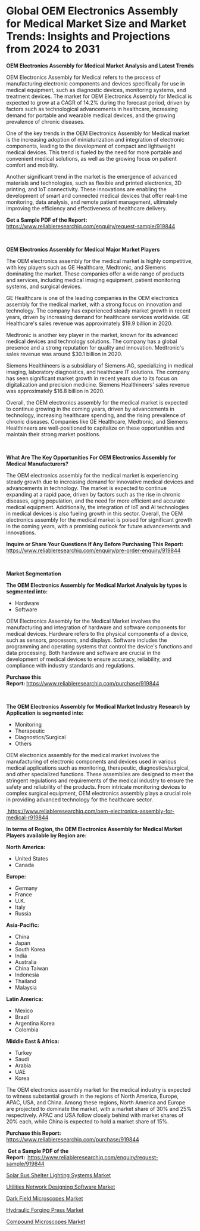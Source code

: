 <p><h1>Global OEM Electronics Assembly for Medical Market Size and Market Trends: Insights and Projections from 2024 to 2031</h1></p><p><strong>OEM Electronics Assembly for Medical Market Analysis and Latest Trends</strong></p>
<p><p>OEM Electronics Assembly for Medical refers to the process of manufacturing electronic components and devices specifically for use in medical equipment, such as diagnostic devices, monitoring systems, and treatment devices. The market for OEM Electronics Assembly for Medical is expected to grow at a CAGR of 14.2% during the forecast period, driven by factors such as technological advancements in healthcare, increasing demand for portable and wearable medical devices, and the growing prevalence of chronic diseases.</p><p>One of the key trends in the OEM Electronics Assembly for Medical market is the increasing adoption of miniaturization and integration of electronic components, leading to the development of compact and lightweight medical devices. This trend is fueled by the need for more portable and convenient medical solutions, as well as the growing focus on patient comfort and mobility.</p><p>Another significant trend in the market is the emergence of advanced materials and technologies, such as flexible and printed electronics, 3D printing, and IoT connectivity. These innovations are enabling the development of smart and connected medical devices that offer real-time monitoring, data analysis, and remote patient management, ultimately improving the efficiency and effectiveness of healthcare delivery.</p></p>
<p><strong>Get a Sample PDF of the Report:&nbsp;</strong> <a href="https://www.reliableresearchiq.com/enquiry/request-sample/919844">https://www.reliableresearchiq.com/enquiry/request-sample/919844</a></p>
<p>&nbsp;</p>
<p><strong>OEM Electronics Assembly for Medical Major Market Players</strong></p>
<p><p>The OEM electronics assembly for the medical market is highly competitive, with key players such as GE Healthcare, Medtronic, and Siemens dominating the market. These companies offer a wide range of products and services, including medical imaging equipment, patient monitoring systems, and surgical devices.</p><p>GE Healthcare is one of the leading companies in the OEM electronics assembly for the medical market, with a strong focus on innovation and technology. The company has experienced steady market growth in recent years, driven by increasing demand for healthcare services worldwide. GE Healthcare's sales revenue was approximately $19.9 billion in 2020.</p><p>Medtronic is another key player in the market, known for its advanced medical devices and technology solutions. The company has a global presence and a strong reputation for quality and innovation. Medtronic's sales revenue was around $30.1 billion in 2020.</p><p>Siemens Healthineers is a subsidiary of Siemens AG, specializing in medical imaging, laboratory diagnostics, and healthcare IT solutions. The company has seen significant market growth in recent years due to its focus on digitalization and precision medicine. Siemens Healthineers' sales revenue was approximately $16.8 billion in 2020.</p><p>Overall, the OEM electronics assembly for the medical market is expected to continue growing in the coming years, driven by advancements in technology, increasing healthcare spending, and the rising prevalence of chronic diseases. Companies like GE Healthcare, Medtronic, and Siemens Healthineers are well-positioned to capitalize on these opportunities and maintain their strong market positions.</p></p>
<p>&nbsp;</p>
<p><strong>What Are The Key Opportunities For OEM Electronics Assembly for Medical Manufacturers?</strong></p>
<p><p>The OEM electronics assembly for the medical market is experiencing steady growth due to increasing demand for innovative medical devices and advancements in technology. The market is expected to continue expanding at a rapid pace, driven by factors such as the rise in chronic diseases, aging population, and the need for more efficient and accurate medical equipment. Additionally, the integration of IoT and AI technologies in medical devices is also fueling growth in this sector. Overall, the OEM electronics assembly for the medical market is poised for significant growth in the coming years, with a promising outlook for future advancements and innovations.</p></p>
<p><strong>Inquire or Share Your Questions If Any Before Purchasing This Report:</strong> <a href="https://www.reliableresearchiq.com/enquiry/pre-order-enquiry/919844">https://www.reliableresearchiq.com/enquiry/pre-order-enquiry/919844</a></p>
<p>&nbsp;</p>
<p><strong>Market Segmentation</strong></p>
<p><strong>The OEM Electronics Assembly for Medical Market Analysis by types is segmented into:</strong></p>
<p><ul><li>Hardware</li><li>Software</li></ul></p>
<p><p>OEM Electronics Assembly for the Medical Market involves the manufacturing and integration of hardware and software components for medical devices. Hardware refers to the physical components of a device, such as sensors, processors, and displays. Software includes the programming and operating systems that control the device's functions and data processing. Both hardware and software are crucial in the development of medical devices to ensure accuracy, reliability, and compliance with industry standards and regulations.</p></p>
<p><strong>Purchase this Report:&nbsp;</strong><a href="https://www.reliableresearchiq.com/purchase/919844">https://www.reliableresearchiq.com/purchase/919844</a></p>
<p>&nbsp;</p>
<p><strong>The OEM Electronics Assembly for Medical Market Industry Research by Application is segmented into:</strong></p>
<p><ul><li>Monitoring</li><li>Therapeutic</li><li>Diagnostics/Surgical</li><li>Others</li></ul></p>
<p><p>OEM electronics assembly for the medical market involves the manufacturing of electronic components and devices used in various medical applications such as monitoring, therapeutic, diagnostics/surgical, and other specialized functions. These assemblies are designed to meet the stringent regulations and requirements of the medical industry to ensure the safety and reliability of the products. From intricate monitoring devices to complex surgical equipment, OEM electronics assembly plays a crucial role in providing advanced technology for the healthcare sector.</p></p>
<p><a href="https://www.reliableresearchiq.com/oem-electronics-assembly-for-medical-r919844">&nbsp;https://www.reliableresearchiq.com/oem-electronics-assembly-for-medical-r919844</a></p>
<p><strong>In terms of Region, the OEM Electronics Assembly for Medical Market Players available by Region are:</strong></p>
<p>
    <p> <strong> North America: </strong>
        <ul>
            <li>United States</li>
            <li>Canada</li>
        </ul>
        </p> 
    <p> <strong> Europe: </strong>
        <ul>
            <li>Germany</li>
            <li>France</li>
            <li>U.K.</li>
            <li>Italy</li>
            <li>Russia</li>
        </ul>
        </p> 
    <p> <strong> Asia-Pacific: </strong>
        <ul>
            <li>China</li>
            <li>Japan</li>
            <li>South Korea</li>
            <li>India</li>
            <li>Australia</li>
            <li>China Taiwan</li>
            <li>Indonesia</li>
            <li>Thailand</li>
            <li>Malaysia</li>
        </ul>
        </p> 
    <p> <strong> Latin America: </strong>
        <ul>
            <li>Mexico</li>
            <li>Brazil</li>
            <li>Argentina Korea</li>
            <li>Colombia</li>
        </ul>
        </p> 
    <p> <strong> Middle East & Africa: </strong>
        <ul>
            <li>Turkey</li>
            <li>Saudi</li>
            <li>Arabia</li>
            <li>UAE</li>
            <li>Korea</li>
        </ul>
    </p>
    </p>
<p><p>The OEM electronics assembly market for the medical industry is expected to witness substantial growth in the regions of North America, Europe, APAC, USA, and China. Among these regions, North America and Europe are projected to dominate the market, with a market share of 30% and 25% respectively. APAC and USA follow closely behind with market shares of 20% each, while China is expected to hold a market share of 15%.</p></p>
<p><strong>Purchase this Report: </strong><a href="https://www.reliableresearchiq.com/purchase/919844">https://www.reliableresearchiq.com/purchase/919844</a></p>
<p>&nbsp;<strong>Get a Sample PDF of the Report:&nbsp;&nbsp;</strong><a href="https://www.reliableresearchiq.com/enquiry/request-sample/919844">https://www.reliableresearchiq.com/enquiry/request-sample/919844</a></p>
<p><strong></strong></p>
<p><p><a href="https://github.com/graysonwolfe1913/Market-Research-Report-List-1/blob/main/solar-bus-shelter-lighting-systems-market.md">Solar Bus Shelter Lighting Systems Market</a></p><p><a href="https://github.com/lnamivez37/Market-Research-Report-List-1/blob/main/utilities-network-designing-software-market.md">Utilities Network Designing Software Market</a></p><p><a href="https://medium.com/@denisolden565/global-dark-field-microscopes-market-focus-on-application-end-use-industry-type-equipment-and-f956ed39287d">Dark Field Microscopes Market</a></p><p><a href="https://medium.com/@kelleebernier1851/hydraulic-forging-press-market-size-is-growing-at-cagr-of-8-6-074608bf77d4">Hydraulic Forging Press Market</a></p><p><a href="https://medium.com/@lianapter60/compound-microscopes-market-share-market-analysis-growth-trends-forecasts-for-period-from-45bab6ecec85">Compound Microscopes Market</a></p></p>